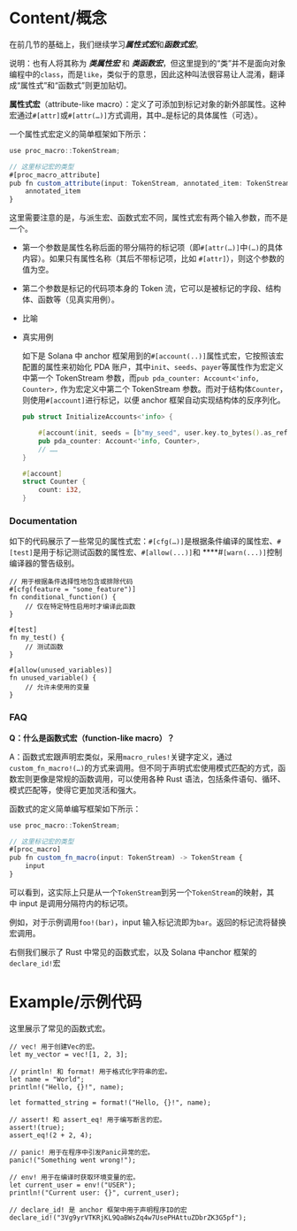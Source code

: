 # Content/概念

在前几节的基础上，我们继续学习***属性式宏***和***函数式宏***。

说明：也有人将其称为 ***类属性宏*** 和 ***类函数宏***，但这里提到的“类”并不是面向对象编程中的`class`，而是`like`，类似于的意思，因此这种叫法很容易让人混淆，翻译成“属性式”和“函数式”则更加贴切。

**属性式宏**（attribute-like macro）：定义了可添加到标记对象的新外部属性。这种宏通过`#[attr]`或`#[attr(…)]`方式调用，其中`…`是标记的具体属性（可选）。

一个属性式宏定义的简单框架如下所示：

```jsx
use proc_macro::TokenStream;

// 这里标记宏的类型
#[proc_macro_attribute]
pub fn custom_attribute(input: TokenStream, annotated_item: TokenStream) -> TokenStream {
    annotated_item
}
```

这里需要注意的是，与派生宏、函数式宏不同，属性式宏有两个输入参数，而不是一个。

- 第一个参数是属性名称后面的带分隔符的标记项（即`#[attr(…)]`中`(…)`的具体内容）。如果只有属性名称（其后不带标记项，比如 `#[attr]`），则这个参数的值为空。
- 第二个参数是标记的代码项本身的 Token 流，它可以是被标记的字段、结构体、函数等（见真实用例）。

- 比喻
- 真实用例
    
    如下是 Solana 中 anchor 框架用到的`#[account(..)]`属性式宏，它按照该宏配置的属性来初始化 PDA 账户，其中`init`、`seeds`、`payer`等属性作为宏定义中第一个 TokenStream 参数，而`pub pda_counter: Account<'info, Counter>,` 作为宏定义中第二个 TokenStream 参数。而对于结构体`Counter`，则使用`#[account]`进行标记，以便 anchor 框架自动实现结构体的反序列化。
    
    ```rust
    pub struct InitializeAccounts<'info> {
    
    	#[account(init, seeds = [b"my_seed", user.key.to_bytes().as_ref()], payer = user, space = 8 + 8)]
    	pub pda_counter: Account<'info, Counter>,
    	// ……
    }
    
    #[account]
    struct Counter {
    	count: i32,
    }
    ```
    

### Documentation

如下的代码展示了一些常见的属性式宏：`#[cfg(…)]`是根据条件编译的属性宏、`#[test]`是用于标记测试函数的属性宏、`#[allow(...)]`和 ****#`[warn(...)]`控制编译器的警告级别。

```solidity
// 用于根据条件选择性地包含或排除代码
#[cfg(feature = "some_feature")]
fn conditional_function() {
    // 仅在特定特性启用时才编译此函数
}

#[test]
fn my_test() {
    // 测试函数
}

#[allow(unused_variables)]
fn unused_variable() {
    // 允许未使用的变量
}
```

### FAQ

**Q：什么是函数式宏（function-like macro）？**

A：函数式宏跟声明宏类似，采用`macro_rules!`关键字定义，通过`custom_fn_macro!(…)`的方式来调用。但不同于声明式宏使用模式匹配的方式，函数宏则更像是常规的函数调用，可以使用各种 Rust 语法，包括条件语句、循环、模式匹配等，使得它更加灵活和强大。

函数式的定义简单编写框架如下所示：

```jsx
use proc_macro::TokenStream;

// 这里标记宏的类型
#[proc_macro]
pub fn custom_fn_macro(input: TokenStream) -> TokenStream {
    input
}
```

可以看到，这实际上只是从一个`TokenStream`到另一个`TokenStream`的映射，其中 input 是调用分隔符内的标记项。

例如，对于示例调用`foo!(bar)`，input 输入标记流即为`bar`。返回的标记流将替换宏调用。

右侧我们展示了 Rust 中常见的函数式宏，以及 Solana 中anchor 框架的`declare_id!`宏

# Example/示例代码

这里展示了常见的函数式宏。

```solidity
// vec! 用于创建Vec的宏。
let my_vector = vec![1, 2, 3];

// println! 和 format! 用于格式化字符串的宏。
let name = "World";
println!("Hello, {}!", name);

let formatted_string = format!("Hello, {}!", name);

// assert! 和 assert_eq! 用于编写断言的宏。
assert!(true);
assert_eq!(2 + 2, 4);

// panic! 用于在程序中引发Panic异常的宏。
panic!("Something went wrong!");

// env! 用于在编译时获取环境变量的宏。
let current_user = env!("USER");
println!("Current user: {}", current_user);

// declare_id! 是 anchor 框架中用于声明程序ID的宏
declare_id!("3Vg9yrVTKRjKL9QaBWsZq4w7UsePHAttuZDbrZK3G5pf");
```